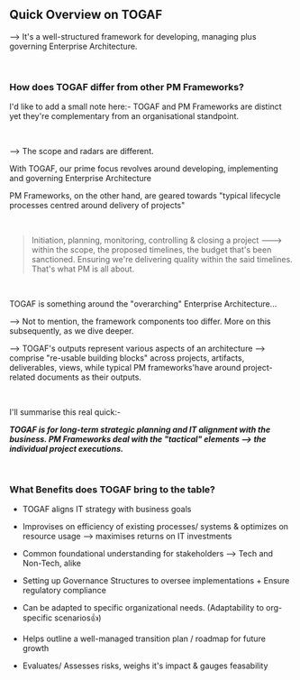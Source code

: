 ## Quick Overview on TOGAF

--> It's a well-structured framework for developing, managing plus governing Enterprise Architecture.

</br>

### How does TOGAF differ from other PM Frameworks?

I'd like to add a small note here:- TOGAF and PM Frameworks are distinct yet they're complementary from an organisational standpoint.

</br>


--> The scope and radars are different.

With TOGAF, our prime focus revolves around developing, implementing and governing Enterprise Architecture

PM Frameworks, on the other hand, are geared towards "typical lifecycle processes centred around delivery of projects"

</br>

> Initiation, planning, monitoring, controlling & closing a project ---> within the scope, the proposed timelines, the budget that's been sanctioned.
Ensuring we're delivering quality within the said timelines. That's what PM is all about.

</br>

TOGAF is something around the "overarching" Enterprise Architecture...

--> Not to mention, the framework components too differ. More on this subsequently, as we dive deeper. 

--> TOGAF's outputs represent various aspects of an architecture --> comprise "re-usable building blocks" across projects, artifacts, deliverables, views, while typical PM frameworks'have around project-related documents as their outputs.

</br>

I'll summarise this real quick:-

***TOGAF is for long-term strategic planning and IT alignment with the business. PM Frameworks deal with the "tactical" elements --> the individual project executions.***

</br>

### What Benefits does TOGAF bring to the table?

 - TOGAF aligns IT strategy with business goals

- Improvises on efficiency of existing processes/ systems & optimizes on resource usage --> maximises returns on IT investments
  
- Common foundational understanding for stakeholders --> Tech and Non-Tech, alike
  
- Setting up Governance Structures to oversee implementations + Ensure regulatory compliance
  
-  Can be adapted to specific organizational needs. (Adaptability to org-specific scenarios👍)
  
- Helps outline a well-managed transition plan / roadmap for future growth
  
- Evaluates/ Assesses risks, weighs it's impact & gauges feasability
